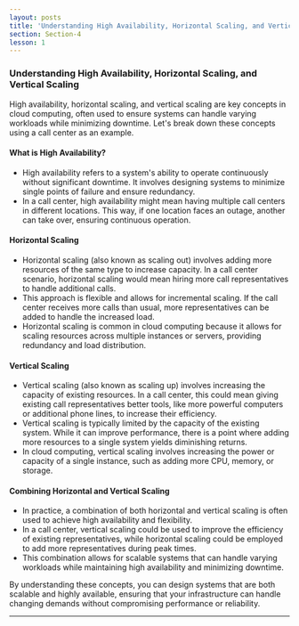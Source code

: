 ```yaml
---
layout: posts
title: 'Understanding High Availability, Horizontal Scaling, and Vertical Scaling'
section: Section-4
lesson: 1
---
```


### Understanding High Availability, Horizontal Scaling, and Vertical Scaling

High availability, horizontal scaling, and vertical scaling are key concepts in cloud computing, often used to ensure systems can handle varying workloads while minimizing downtime. Let's break down these concepts using a call center as an example.

<!-- pagebreak -->

#### What is High Availability?

- High availability refers to a system's ability to operate continuously without significant downtime. It involves designing systems to minimize single points of failure and ensure redundancy.
- In a call center, high availability might mean having multiple call centers in different locations. This way, if one location faces an outage, another can take over, ensuring continuous operation.

<!-- pagebreak -->

#### Horizontal Scaling

- Horizontal scaling (also known as scaling out) involves adding more resources of the same type to increase capacity. In a call center scenario, horizontal scaling would mean hiring more call representatives to handle additional calls.
- This approach is flexible and allows for incremental scaling. If the call center receives more calls than usual, more representatives can be added to handle the increased load.
- Horizontal scaling is common in cloud computing because it allows for scaling resources across multiple instances or servers, providing redundancy and load distribution.

<!-- pagebreak -->

#### Vertical Scaling

- Vertical scaling (also known as scaling up) involves increasing the capacity of existing resources. In a call center, this could mean giving existing call representatives better tools, like more powerful computers or additional phone lines, to increase their efficiency.
- Vertical scaling is typically limited by the capacity of the existing system. While it can improve performance, there is a point where adding more resources to a single system yields diminishing returns.
- In cloud computing, vertical scaling involves increasing the power or capacity of a single instance, such as adding more CPU, memory, or storage.

<!-- pagebreak -->

#### Combining Horizontal and Vertical Scaling

- In practice, a combination of both horizontal and vertical scaling is often used to achieve high availability and flexibility.
- In a call center, vertical scaling could be used to improve the efficiency of existing representatives, while horizontal scaling could be employed to add more representatives during peak times.
- This combination allows for scalable systems that can handle varying workloads while maintaining high availability and minimizing downtime.

By understanding these concepts, you can design systems that are both scalable and highly available, ensuring that your infrastructure can handle changing demands without compromising performance or reliability.

---
